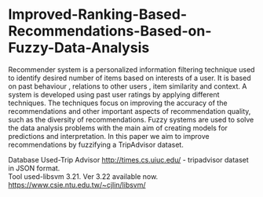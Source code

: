 # Improved-Ranking-Based-Recommendations-Based-on-Fuzzy-Data-Analysis
Recommender system is a personalized information filtering technique used to identify desired number of items based on interests of a user. It is based on past behaviour , relations to other users , item similarity and context. A system is developed using past user ratings by applying different techniques. The techniques focus on improving the accuracy of the recommendations and other important aspects of recommendation quality, such as the diversity of recommendations. Fuzzy systems are used to solve the data analysis problems with the main aim of creating models for predictions and interpretation. In this paper we aim to improve recommendations by fuzzifying a TripAdvisor dataset.

Database Used-Trip Advisor
http://times.cs.uiuc.edu/ - tripadvisor dataset in JSON format.  
Tool used-libsvm 3.21. Ver 3.22 available now.
https://www.csie.ntu.edu.tw/~cjlin/libsvm/

